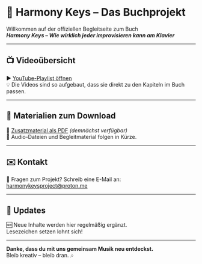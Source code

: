 # 🎹 Harmony Keys – Das Buchprojekt

Willkommen auf der offiziellen Begleitseite zum Buch  
**_Harmony Keys – Wie wirklich jeder improvisieren kann am Klavier_**

---

## 📺 Videoübersicht

▶️ [YouTube-Playlist öffnen](https://youtube.com/playlist?list=DEINE-LISTEN-ID)  
💡 Die Videos sind so aufgebaut, dass sie direkt zu den Kapiteln im Buch passen.

---

## 📘 Materialien zum Download

📄 [Zusatzmaterial als PDF](./downloads/hk-zusatzmaterial.pdf) *(demnächst verfügbar)*  
🎵 Audio-Dateien und Begleitmaterial folgen in Kürze.

---

## ✉️ Kontakt

📧 Fragen zum Projekt? Schreib eine E-Mail an:  
[harmonykeysproject@proton.me](mailto:harmonykeysproject@proton.me)

---

## 🔄 Updates

🆕 Neue Inhalte werden hier regelmäßig ergänzt.  
Lesezeichen setzen lohnt sich!

---

**Danke, dass du mit uns gemeinsam Musik neu entdeckst.**  
Bleib kreativ – bleib dran. 🎶
